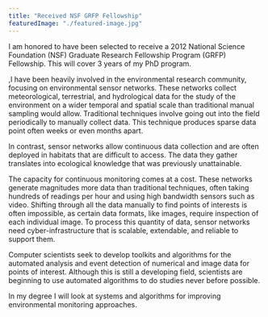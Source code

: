 ```yaml
---
title: "Received NSF GRFP Fellowship"
featuredImage: "./featured-image.jpg" 
---
```


I am honored to have been selected to receive a 2012 National Science Foundation (NSF) Graduate Research Fellowship Program (GRFP) Fellowship. This will cover 3 years of my PhD program.

,I have been heavily involved in the environmental research community, focusing on environmental sensor networks. These networks collect meteorological, terrestrial, and hydrological data for the study of the environment on a wider temporal and spatial scale than traditional manual sampling would allow. Traditional techniques involve going out into the field periodically to manually collect data. This technique produces sparse data point often weeks or even months apart. 

In contrast, sensor networks allow continuous data collection and are often deployed in habitats that are difficult to access. The data they gather translates into ecological knowledge that was previously unattainable.

The capacity for continuous monitoring comes at a cost. These networks generate magnitudes more data than traditional techniques, often taking hundreds of readings per hour and using high bandwidth sensors such as video. Shifting through all the data manually to find points of interests is often impossible, as certain data formats, like images, require inspection of each individual image. To process this quantity of data, sensor networks need cyber-infrastructure that is scalable, extendable, and reliable to support them. 

Computer scientists seek to develop toolkits and algorithms for the automated analysis and event detection of numerical and image data for points of interest.  Although this is still a developing field, scientists are beginning to use automated algorithms to do studies never before possible.

In my degree I will look at systems and algorithms for improving environmental monitoring approaches.


